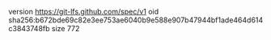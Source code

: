 version https://git-lfs.github.com/spec/v1
oid sha256:b672bde69c82e3ee753ae6040b9e588e907b47944bf1ade464d614c3843748fb
size 772
